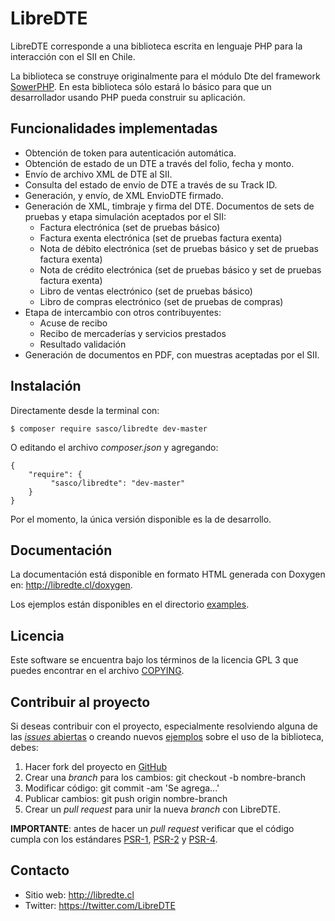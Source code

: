LibreDTE
========

LibreDTE corresponde a una biblioteca escrita en lenguaje PHP para la
interacción con el SII en Chile.

La biblioteca se construye originalmente para el módulo Dte del framework
[SowerPHP](http://sowerphp.org). En esta biblioteca sólo estará lo básico para
que un desarrollador usando PHP pueda construir su aplicación.

Funcionalidades implementadas
-----------------------------

- Obtención de token para autenticación automática.
- Obtención de estado de un DTE a través del folio, fecha y monto.
- Envío de archivo XML de DTE al SII.
- Consulta del estado de envío de DTE a través de su Track ID.
- Generación, y envío, de XML EnvioDTE firmado.
- Generación de XML, timbraje y firma del DTE. Documentos de sets de pruebas y
  etapa simulación aceptados por el SII:
    - Factura electrónica (set de pruebas básico)
    - Factura exenta electrónica (set de pruebas factura exenta)
    - Nota de débito electrónica (set de pruebas básico y set de pruebas factura exenta)
    - Nota de crédito electrónica (set de pruebas básico y set de pruebas factura exenta)
    - Libro de ventas electrónico (set de pruebas básico)
    - Libro de compras electrónico (set de pruebas de compras)
- Etapa de intercambio con otros contribuyentes:
    - Acuse de recibo
    - Recibo de mercaderías y servicios prestados
    - Resultado validación
- Generación de documentos en PDF, con muestras aceptadas por el SII.

Instalación
-----------

Directamente desde la terminal con:

	$ composer require sasco/libredte dev-master

O editando el archivo *composer.json* y agregando:

	{
		"require": {
			 "sasco/libredte": "dev-master"
		}
	}

Por el momento, la única versión disponible es la de desarrollo.

Documentación
-------------

La documentación está disponible en formato HTML generada con Doxygen en:
<http://libredte.cl/doxygen>.

Los ejemplos están disponibles en el directorio
[examples](https://github.com/sascocl/LibreDTE/tree/master/examples).

Licencia
--------

Este software se encuentra bajo los términos de la licencia GPL 3 que puedes
encontrar en el archivo
[COPYING](https://raw.githubusercontent.com/sascocl/LibreDTE/master/COPYING).

Contribuir al proyecto
----------------------

Si deseas contribuir con el proyecto, especialmente resolviendo alguna de las
[*issues* abiertas](https://github.com/sascocl/LibreDTE/issues) o creando nuevos
[ejemplos](https://github.com/sascocl/LibreDTE/tree/master/examples) sobre el
uso de la biblioteca, debes:

1. Hacer fork del proyecto en [GitHub](https://github.com/sascocl/LibreDTE)
2. Crear una *branch* para los cambios: git checkout -b nombre-branch
3. Modificar código: git commit -am 'Se agrega...'
4. Publicar cambios: git push origin nombre-branch
5. Crear un *pull request* para unir la nueva *branch* con LibreDTE.

**IMPORTANTE**: antes de hacer un *pull request* verificar que el código
cumpla con los estándares [PSR-1](http://www.php-fig.org/psr/psr-1),
[PSR-2](http://www.php-fig.org/psr/psr-2) y
[PSR-4](http://www.php-fig.org/psr/psr-4).

Contacto
--------

- Sitio web: <http://libredte.cl>
- Twitter: <https://twitter.com/LibreDTE>
